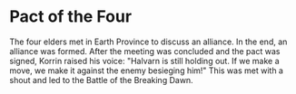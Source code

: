 # Pact of the Four

The four elders met in Earth Province to discuss an alliance. In the end, an alliance was formed. After the meeting was concluded and the pact was signed, Korrin raised his voice: "Halvarn is still holding out. If we make a move, we make it against the enemy besieging him!" This was met with a shout and led to the Battle of the Breaking Dawn.